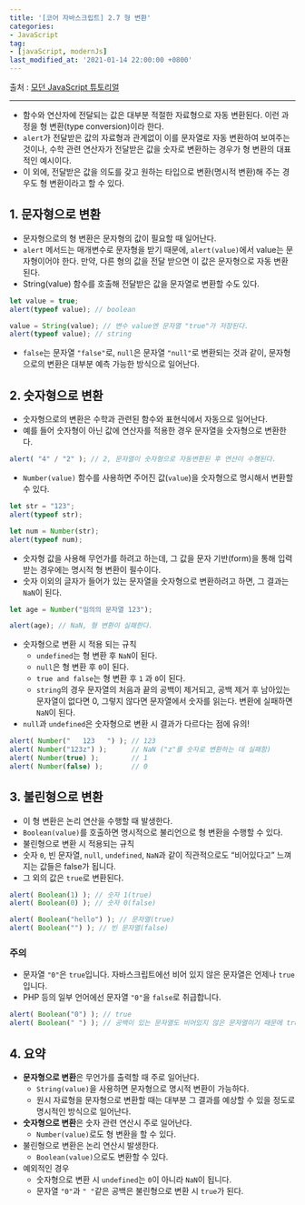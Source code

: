 ```yaml
---
title: '[코어 자바스크립트] 2.7 형 변환'
categories:
- JavaScript
tag:
- [javaScript, modernJs]
last_modified_at: '2021-01-14 22:00:00 +0800'
---
```


출처 : [모던 JavaScript 튜토리얼](https://ko.javascript.info/)

---

- 함수와 연산자에 전달되는 값은 대부분 적절한 자료형으로 자동 변환된다. 이런 과정을 형 변환(type conversion)이라 한다.
- `alert`가 전달받은 값의 자료형과 관계없이 이를 문자열로 자동 변환하여 보여주는 것이나, 수학 관련 연산자가 전달받은 값을 숫자로 변환하는 경우가 형 변환의 대표적인 예시이다.
- 이 외에, 전달받은 값을 의도를 갖고 원하는 타입으로 변환(명시적 변환)해 주는 경우도 형 변환이라고 할 수 있다.

## 1. 문자형으로 변환

- 문자형으로의 형 변환은 문자형의 값이 필요할 때 일어난다.
- `alert` 메서드는 매개변수로 문자형을 받기 때문에, `alert(value)`에서 value는 문자형이어야 한다. 만약, 다른 형의 값을 전달 받으면 이 값은 문자형으로 자동 변환된다.
- String(value) 함수를 호출해 전달받은 값을 문자열로 변환할 수도 있다.

```jsx
let value = true;
alert(typeof value); // boolean

value = String(value); // 변수 value엔 문자열 "true"가 저장된다.
alert(typeof value); // string
```

- `false`는 문자열 `"false"`로, `null`은 문자열 `"null"`로 변환되는 것과 같이, 문자형으로의 변환은 대부분 예측 가능한 방식으로 일어난다.

## 2. 숫자형으로 변환

- 숫자형으로의 변환은 수학과 관련된 함수와 표현식에서 자동으로 일어난다.
- 예를 들어 숫자형이 아닌 값에 연산자를 적용한 경우 문자열을 숫자형으로 변환한다.

```jsx
alert( "4" / "2" ); // 2, 문자열이 숫자형으로 자동변환된 후 연산이 수행된다.
```

- `Number(value)` 함수를 사용하면 주어진 값(`value`)을 숫자형으로 명시해서 변환할 수 있다.

```jsx
let str = "123";
alert(typeof str);

let num = Number(str);
alert(typeof num);
```

- 숫자형 값을 사용해 무언가를 하려고 하는데, 그 값을 문자 기반(form)을 통해 입력받는 경우에는 명시적 형 변환이 필수이다.
- 숫자 이외의 글자가 들어가 있는 문자열을 숫자형으로 변환하려고 하면, 그 결과는 `NaN`이 된다.

```jsx
let age = Number("임의의 문자열 123");

alert(age); // NaN, 형 변환이 실패한다.
```

- 숫자형으로 변환 시 적용 되는 규칙
    - `undefined`는 형 변환 후 `NaN`이 된다.
    - `null`은 형 변환 후 `0`이 된다.
    - `true and false`는 형 변환 후 `1` 과 `0`이 된다.
    - `string`의 경우 문자열의 처음과 끝의 공백이 제거되고, 공백 제거 후 남아있는 문자열이 없다면 0, 그렇지 않다면 문자열에서 숫자를 읽는다. 변환에 실패하면 `NaN`이 된다.
- `null`과 `undefined`은 숫자형으로 변환 시 결과가 다르다는 점에 유의!

```jsx
alert( Number("   123   ") ); // 123
alert( Number("123z") );      // NaN ("z"를 숫자로 변환하는 데 실패함)
alert( Number(true) );        // 1
alert( Number(false) );       // 0
```

## 3. 불린형으로 변환

- 이 형 변환은 논리 연산을 수행할 때 발생한다.
- `Boolean(value)`를 호출하면 명시적으로 불리언으로 형 변환을 수행할 수 있다.
- 불린형으로 변환 시 적용되는 규칙
- 숫자 `0`, 빈 문자열, `null`, `undefined`, `NaN`과 같이 직관적으로도 “비어있다고” 느껴지는 값들은 false가 됩니다.
- 그 외의 값은 `true`로 변환된다.

```jsx
alert( Boolean(1) ); // 숫자 1(true)
alert( Boolean(0) ); // 숫자 0(false)

alert( Boolean("hello") ); // 문자열(true)
alert( Boolean("") ); // 빈 문자열(false)
```

### 주의

- 문자열 `"0"`은 `true`입니다. 자바스크립트에선 비어 있지 않은 문자열은 언제나 `true`입니다.
- PHP 등의 일부 언어에선 문자열 `"0"`을 `false`로 취급합니다.

```jsx
alert( Boolean("0") ); // true
alert( Boolean(" ") ); // 공백이 있는 문자열도 비어있지 않은 문자열이기 때문에 true로 변환된다.
```

## 4. 요약

- **문자형으로 변환**은 무언가를 출력할 때 주로 일어난다.
    - `String(value)`을 사용하면 문자형으로 명시적 변환이 가능하다.
    - 원시 자료형을 문자형으로 변환할 때는 대부분 그 결과를 예상할 수 있을 정도로 명시적인 방식으로 일어난다.
- **숫자형으로 변환**은 숫자 관련 연산시 주로 일어난다.
    - `Number(value)`로도 형 변환을 할 수 있다.
- 불린형으로 변환은 논리 연산시 발생한다.
    - `Boolean(value)`으로도 변환할 수 있다.
- 예외적인 경우
    - 숫자형으로 변환 시 `undefined`는 `0`이 아니라 `NaN`이 됩니다.
    - 문자열 `"0"`과 `" "`같은 공백은 불린형으로 변환 시 `true`가 된다.